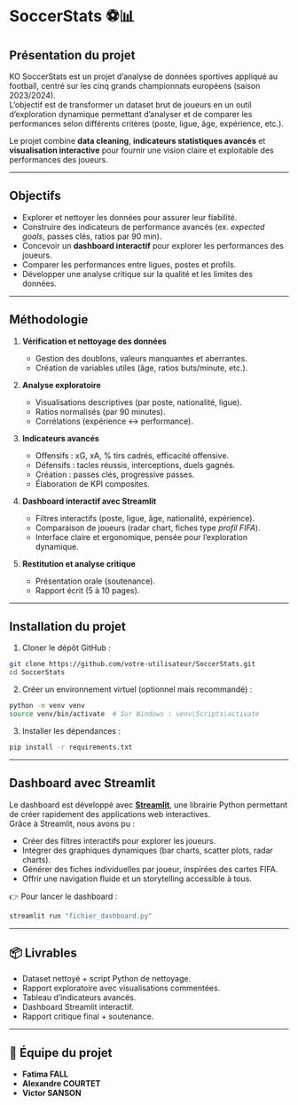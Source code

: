 # SoccerStats ⚽📊

## Présentation du projet
KO SoccerStats est un projet d’analyse de données sportives appliqué au football, centré sur les cinq grands championnats européens (saison 2023/2024).  
L’objectif est de transformer un dataset brut de joueurs en un outil d’exploration dynamique permettant d’analyser et de comparer les performances selon différents critères (poste, ligue, âge, expérience, etc.).

Le projet combine **data cleaning**, **indicateurs statistiques avancés** et **visualisation interactive** pour fournir une vision claire et exploitable des performances des joueurs.

---

## Objectifs
- Explorer et nettoyer les données pour assurer leur fiabilité.  
- Construire des indicateurs de performance avancés (ex. *expected goals*, passes clés, ratios par 90 min).  
- Concevoir un **dashboard interactif** pour explorer les performances des joueurs.  
- Comparer les performances entre ligues, postes et profils.  
- Développer une analyse critique sur la qualité et les limites des données.  

---

## Méthodologie
1. **Vérification et nettoyage des données**  
   - Gestion des doublons, valeurs manquantes et aberrantes.  
   - Création de variables utiles (âge, ratios buts/minute, etc.).  

2. **Analyse exploratoire**  
   - Visualisations descriptives (par poste, nationalité, ligue).  
   - Ratios normalisés (par 90 minutes).  
   - Corrélations (expérience ↔ performance).  

3. **Indicateurs avancés**  
   - Offensifs : xG, xA, % tirs cadrés, efficacité offensive.  
   - Défensifs : tacles réussis, interceptions, duels gagnés.  
   - Création : passes clés, progressive passes.  
   - Élaboration de KPI composites.  

4. **Dashboard interactif avec Streamlit**  
   - Filtres interactifs (poste, ligue, âge, nationalité, expérience).  
   - Comparaison de joueurs (radar chart, fiches type *profil FIFA*).  
   - Interface claire et ergonomique, pensée pour l’exploration dynamique.  

5. **Restitution et analyse critique**  
   - Présentation orale (soutenance).  
   - Rapport écrit (5 à 10 pages).  

---

## Installation du projet

1. Cloner le dépôt GitHub :  
```bash
git clone https://github.com/votre-utilisateur/SoccerStats.git
cd SoccerStats
```

2. Créer un environnement virtuel (optionnel mais recommandé) :  
```bash
python -m venv venv
source venv/bin/activate  # Sur Windows : venv\Scripts\activate
```

3. Installer les dépendances :  
```bash
pip install -r requirements.txt
```

---

## Dashboard avec Streamlit
Le dashboard est développé avec **[Streamlit](https://streamlit.io/)**, une librairie Python permettant de créer rapidement des applications web interactives.  
Grâce à Streamlit, nous avons pu :  
- Créer des filtres interactifs pour explorer les joueurs.  
- Intégrer des graphiques dynamiques (bar charts, scatter plots, radar charts).  
- Générer des fiches individuelles par joueur, inspirées des cartes FIFA.  
- Offrir une navigation fluide et un storytelling accessible à tous.  

👉 Pour lancer le dashboard :  
```bash
streamlit run "fichier_dashboard.py"
```

---

## 📦 Livrables
- Dataset nettoyé + script Python de nettoyage.  
- Rapport exploratoire avec visualisations commentées.  
- Tableau d’indicateurs avancés.  
- Dashboard Streamlit interactif.  
- Rapport critique final + soutenance.  

---

## 👥 Équipe du projet
- **Fatima FALL**
- **Alexandre COURTET**
- **Victor SANSON**
